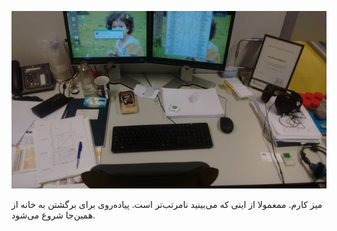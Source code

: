 <!-- 
.. title: پیاده‌روی در دلفت-عصر بیست و هشت می دوهزار و پانزده
.. slug: 2015-05-28-lopen-in-delft
.. date: 2015-05-28 20:14:54 UTC+02:00
.. tags: 
.. category: پیاده‌روی در دلفت
.. link: 
.. description: 
.. type: text
-->

![delft](/20150528_delft_small.jpg)

میز کارم. ممعمولا از اینی که می‌بینید نامرتب‌تر است. پیاده‌روی برای برگشتن به خانه از همین‌جا شروع می‌شود.
